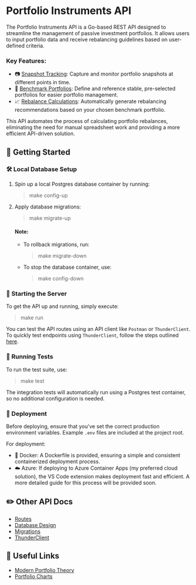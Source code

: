# Portfolio Instruments API

The Portfolio Instruments API is a Go-based REST API designed to streamline the management of passive investment portfolios. It allows users to input portfolio data and receive rebalancing guidelines based on user-defined criteria.

### Key Features:
* 📷 <u>Snapshot Tracking</u>: Capture and monitor portfolio snapshots at different points in time.
* 📁 <u>Benchmark Portfolios</u>: Define and reference stable, pre-selected portfolios for easier portfolio management.
* 📈 <u>Rebalance Calculations</u>: Automatically generate rebalancing recommendations based on your chosen benchmark portfolio.

This API automates the process of calculating portfolio rebalances, eliminating the need for manual spreadsheet work and providing a more efficient API-driven solution.

## 📖 Getting Started

### 🛠 ️Local Database Setup
1. Spin up a local Postgres database container by running:
    > make config-up

2. Apply database migrations:
    > make migrate-up

    #### Note:
    * To rollback migrations, run:
        > make migrate-down

    * To stop the database container, use:
        > make config-down

### 🏁 Starting the Server
To get the API up and running, simply execute:
> make run

You can test the API routes using an API client like `Postman` or `ThunderClient`. To quickly test endpoints using `ThunderClient`, follow the steps outlined [here](docs/ThunderClient.md).

### 🏃 Running Tests
To run the test suite, use:
> make test

The integration tests will automatically run using a Postgres test container, so no additional configuration is needed.

### 🚀 Deployment
Before deploying, ensure that you've set the correct production environment variables. Example `.env` files are included at the project root.

For deployment:

* 🐳 Docker: A Dockerfile is provided, ensuring a simple and consistent containerized deployment process.
* ️☁️ Azure: If deploying to Azure Container Apps (my preferred cloud solution), the VS Code extension makes deployment fast and efficient. A more detailed guide for this process will be provided soon.


## ✏️ Other API Docs

* [Routes](docs/Swagger.md)
* [Database Design](docs/DatabaseDesign.md)
* [Migrations](docs/Migrations.md)
* [ThunderClient](docs/ThunderClient.md)

## 🔗 Useful Links

* [Modern Portfolio Theory](https://en.wikipedia.org/wiki/Modern_portfolio_theory)
* [Portfolio Charts](https://portfoliocharts.com/)